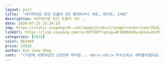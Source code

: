 ```yaml
---
layout: post 
title:  "네이쳐리빙 모던 트롤리 2단 빨래바구니 세트, 화이트, 1세트" 
description: 네이쳐리빙 모던 트롤리 2단 ..
date: 2020-07-25 15:34:53 
img: https://static.coupangcdn.com/image/product/image/vendoritem/2018/10/05/3297708654/4afe9495-72b8-42ae-a849-d23389ac4d9f.jpg 
linkUrl: https://link.coupang.com/re/AFFSDP?lptag=AF3600438&subid=ahnPublicAsk&pageKey=37630816&itemId=138642820&vendorItemId=3297708654&traceid=V0-113-574a24ffa6c9c394 
categories: [1015] 
color: BD24A9 
price: 23520 
author: Ask View Shop 
cont:  "(기존에 사용하던건 1년만에 부러짐... <br/>.<br/> 럭시스듀오 세탁물이였어요.<br/> )<br/>(여름에는 괜찮지만 겨울옷은 어른 옷 몇장만 들어가도 수북해지네요 ㅋㅋㅋ)<br/>1.<br/> 빨래바구니 용도로 구입했는데 딱이네요.<br/> 바퀴가 아주 강해 보이진 않지만 빨랫감 정도는 견딜 수 있어요.<br/> 빨랫감 많을 땐 굴려서 허리 아픈 사람한텐 이동시키기 좋아요.<br/><br/>2.<br/> 조립 아주 쉽네요.<br/> 첨엔 설명서도 안 들어있고 부품도 바퀴4개,마개2개, 고리마개2개, 스텐레스봉4개뿐이라 덜 온 줄 알고 당황했는데 그냥 모양보구 차례대로 끼우기만 하면 되요.<br/> 아이디어 상품이네요.<br/> 제품 살때 쿠팡에 상세정보 자세히 안 보았는데 지금 보니 조립법 아주 자세히 잘 나와있어요.<br/><br/>2인정도가 적당해 보였어요.<br/><br/>3.<br/> 아랫칸 바구니 2개 손잡이 있어 편리하고 생각보다 바구니들도 크네요.<br/><br/>4.<br/> 윗칸 바구니를 바닥에 놓았었는지 네 모서리 조금 뭐가 묻어있던데 닦아도 안 지워져서 조금 마음 상했어요반품정도는 아니고 바닥이라 보이지 않지만 새 제품이라 조그만 얼룩도 신경 쓰이네요.<br/> 그래도 가격 대비 상품 튼튼해 보이고 다른 데는 깨끗해요<br/>4인가족의 빨래바구니로는 좀 작은감이 있구요.<br/><br/>고리형 마개2 일반마개2 들어있는데<br/>그래도 양말이랑 따로 분리해서 나름 사용할만해요.<br/><br/>기존 바구니에 있던 빨래들 쑤셔넣으니 사진처럼 되네요ㅎㅎ<br/>기존에 사용하던 빨래바구니 2단 프레임이 부러져서 새로 구매했어요.<br/><br/>넘치면 안되니 부지런히 빨래 돌릴듯요ㅋㅋ<br/>다만 가격에 비해 견고한 편이라 23년은 사용할 수 있을 것 같아요.<br/><br/>대신 좀 사이즈가 컸으면 좋겠어요.<br/><br/>마지막에 몸에 무게를 싫어서 한번 쑥 눌러 봉들 밀착해줬어요ㅎㅎ<br/>바구니는 작지만 일반 세탁바구니에 비해 깊어요<br/>바구니도 가볍고 전체적인 무게도 부담없어요.<br/><br/>바퀴로 이동시 조용하게 이동되구요.<br/><br/>분리해 세탁하기에도 편해보여서 주문했어요.<br/><br/>사진으로 보는 것보다 많이 작습니다.<br/><br/>생각보다 크기가 작긴하네요.<br/><br/>솔직하게 말하면 추천하지 않아요 <br/>솔직히 아래 두 바구니에는 빨래가 몇개 안들어가서 아이들용으로 사용해야할 것 같아요.<br/><br/>양말이나 속옷 분리해서 사용하면 조금이나마 넉넉하게 사용할수있어요.<br/><br/>어제 주문했는데 빨리 왔네요.<br/> 문 앞에 놓아주시고 사진까지 찍어 문자로 보내주시니 쿠팡 로켓 배송 넘 편리해요.<br/><br/>요즘 계절이 계절인지라 옷의 부피가 커서 금방 차네요<br/>위에 바구니는 넓어서 하루하루 사용한 수건들 담아 놓고있어요 ㅋㅋㅋㅋ (이불이나 외투 담기는 좋아요)<br/>재활용 분리수거용로도 좋을 듯 해서 하나 더 살까 생각 중이네요<br/>저희 집은 빨래 바구니가 여러개 있어 사용함에 있어 부족하지는 않지만<br/>저희집 빨래바구니 손잡이가 끊어져 구입한건데<br/>전 4인가족이지만 나름 잘 사용중입니다.<br/><br/>조립 너무 쉬워서 쓕쓕 끼워넣기만하면 끝이구요.<br/><br/>조립제품들 조립시 가끔 손다칠때가 있는데 가격대비 안전까지 고려한 느낌.<br/><br/>조립할때보니 스텐봉도 안전하게 처리되어있어 좋았어요.<br/><br/>집에 2명 이상 사는 가구에는 빨래 담기 부족할 것 같아요 <br/>한쪽에 고리형 걸어놓고 빨래망 달아놨어요^^<br/>" 
---
```

